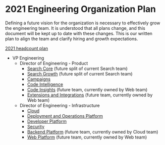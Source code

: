 # 2021 Engineering Organization Plan

Defining a future vision for the organization is necessary to effectively grow the engineering team. It is understood that all plans change, and this document will be kept up to date with these changes. This is our written plan to align the team and clarify hiring and growth expectations.

[2021 headcount plan](https://docs.google.com/spreadsheets/d/1UG4aLB5S8yOSOByia2EQgpZkoPxG5eVfqQqgs1f71Vw/edit#gid=2097845084)

- VP Engineering
  - Director of Engineering - Product
    - [Search Core](search/index.md#search-core) (future split of current Search team)
    - [Search Growth](search/index.md#search-growth) (future split of current Search team)
    - [Campaigns](campaigns/index.md)
    - [Code Intelligence](code-intelligence/index.md)
    - [Code Insights](web/index.md#code-insights) (future team, currently owned by Web team)
    - [Extensions and Integrations](web/index.md#extensions-and-integrations) (future team, currently owned by Web team)
  - Director of Engineering - Infrastructure
    - [Cloud](cloud/index.md)
    - [Deployment and Operations Platform](distribution/index.md#deployment-and-operations-platform)
    - [Developer Platform](distribution/index.md#developer-platform)
    - [Security](security/index.md)
    - [Backend Platform](backend-infrastructure/index.md) (future team, currently owned by Cloud team)
    - [Web Platform](web/index.md#web-infrastructure) (future team, currently owned by Web team)
